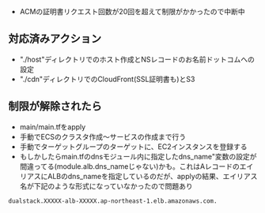 * ACMの証明書リクエスト回数が20回を超えて制限がかかったので中断中

## 対応済みアクション
* "./host"ディレクトリでのホスト作成とNSレコードのお名前ドットコムへの設定
* "./cdn"ディレクトリでのCloudFront(SSL証明書も)とS3

## 制限が解除されたら
* main/main.tfをapply
* 手動でECSのクラスタ作成〜サービスの作成まで行う
* 手動でターゲットグループのターゲットに、EC2インスタンスを登録する
* もしかしたらmain.tfのdnsモジュール内に指定したdns_name"変数の設定が間違ってる(module.alb.dns_nameじゃない)かも。これはAレコードのエイリアスにALBのdns_nameを指定しているのだが、applyの結果、エイリアス名が下記のような形式になっていなかったので問題あり  

```bash
dualstack.XXXXX-alb-XXXXX.ap-northeast-1.elb.amazonaws.com.
```